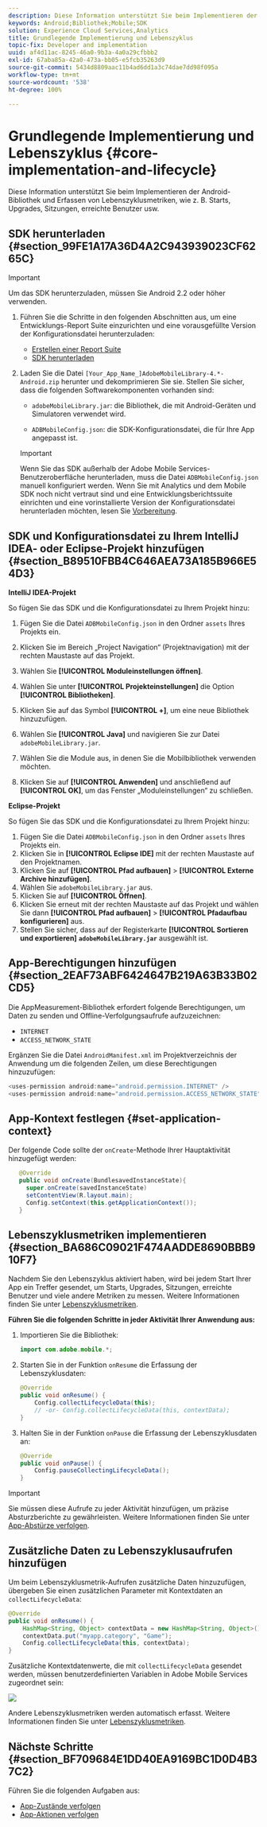 ```yaml
---
description: Diese Information unterstützt Sie beim Implementieren der Android-Bibliothek und Erfassen von Lebenszyklusmetriken, wie z. B. Starts, Upgrades, Sitzungen, erreichte Benutzer usw.
keywords: Android;Bibliothek;Mobile;SDK
solution: Experience Cloud Services,Analytics
title: Grundlegende Implementierung und Lebenszyklus
topic-fix: Developer and implementation
uuid: af4d11ac-8245-46a0-9b3a-4a0a29cfbbb2
exl-id: 67aba85a-42a0-473a-bb05-e5fcb35263d9
source-git-commit: 5434d8809aac11b4ad6dd1a3c74dae7dd98f095a
workflow-type: tm+mt
source-wordcount: '538'
ht-degree: 100%

---
```


# Grundlegende Implementierung und Lebenszyklus {#core-implementation-and-lifecycle}

Diese Information unterstützt Sie beim Implementieren der Android-Bibliothek und Erfassen von Lebenszyklusmetriken, wie z. B. Starts, Upgrades, Sitzungen, erreichte Benutzer usw.

## SDK herunterladen {#section_99FE1A17A36D4A2C943939023CF6265C}

>[!IMPORTANT]
>
>Um das SDK herunterzuladen, müssen Sie Android 2.2 oder höher verwenden.

1. Führen Sie die Schritte in den folgenden Abschnitten aus, um eine Entwicklungs-Report Suite einzurichten und eine vorausgefüllte Version der Konfigurationsdatei herunterzuladen:

   * [Erstellen einer Report Suite](/help/android/getting-started/requirements.md)
   * [SDK herunterladen](/help/android/getting-started/requirements.md)

1. Laden Sie die Datei `[Your_App_Name_]AdobeMobileLibrary-4.*-Android.zip` herunter und dekomprimieren Sie sie. Stellen Sie sicher, dass die folgenden Softwarekomponenten vorhanden sind:

   * `adobeMobileLibrary.jar`: die Bibliothek, die mit Android-Geräten und Simulatoren verwendet wird.

   * `ADBMobileConfig.json`: die SDK-Konfigurationsdatei, die für Ihre App angepasst ist.
   >[!IMPORTANT]
   >
   >Wenn Sie das SDK außerhalb der Adobe Mobile Services-Benutzeroberfläche herunterladen, muss die Datei `ADBMobileConfig.json` manuell konfiguriert werden. Wenn Sie mit Analytics und dem Mobile SDK noch nicht vertraut sind und eine Entwicklungsberichtssuite einrichten und eine vorinstallierte Version der Konfigurationsdatei herunterladen möchten, lesen Sie [Vorbereitung](/help/android/getting-started/requirements.md).

## SDK und Konfigurationsdatei zu Ihrem IntelliJ IDEA- oder Eclipse-Projekt hinzufügen {#section_B89510FBB4C646AEA73A185B966E54D3}

**IntelliJ IDEA-Projekt**

So fügen Sie das SDK und die Konfigurationsdatei zu Ihrem Projekt hinzu:

1. Fügen Sie die Datei `ADBMobileConfig.json` in den Ordner `assets` Ihres Projekts ein.

1. Klicken Sie im Bereich „Project Navigation“ (Projektnavigation) mit der rechten Maustaste auf das Projekt.
1. Wählen Sie **[!UICONTROL Moduleinstellungen öffnen]**.
1. Wählen Sie unter **[!UICONTROL Projekteinstellungen]** die Option **[!UICONTROL Bibliotheken]**.
1. Klicken Sie auf das Symbol **[!UICONTROL +]**, um eine neue Bibliothek hinzuzufügen.
1. Wählen Sie **[!UICONTROL Java]** und navigieren Sie zur Datei `adobeMobileLibrary.jar`.
1. Wählen Sie die Module aus, in denen Sie die Mobilbibliothek verwenden möchten.
1. Klicken Sie auf **[!UICONTROL Anwenden]** und anschließend auf **[!UICONTROL OK]**, um das Fenster „Moduleinstellungen“ zu schließen.

**Eclipse-Projekt**

So fügen Sie das SDK und die Konfigurationsdatei zu Ihrem Projekt hinzu:

1. Fügen Sie die Datei `ADBMobileConfig.json` in den Ordner `assets` Ihres Projekts ein.
1. Klicken Sie in **[!UICONTROL Eclipse IDE]** mit der rechten Maustaste auf den Projektnamen.
1. Klicken Sie auf **[!UICONTROL Pfad aufbauen]** > **[!UICONTROL Externe Archive hinzufügen]**.
1. Wählen Sie `adobeMobileLibrary.jar` aus.
1. Klicken Sie auf **[!UICONTROL Öffnen]**.
1. Klicken Sie erneut mit der rechten Maustaste auf das Projekt und wählen Sie dann **[!UICONTROL Pfad aufbauen]** > **[!UICONTROL Pfadaufbau konfigurieren]** aus.
1. Stellen Sie sicher, dass auf der Registerkarte **[!UICONTROL Sortieren und exportieren]** **`adobeMobileLibrary.jar`** ausgewählt ist.

## App-Berechtigungen hinzufügen {#section_2EAF73ABF6424647B219A63B33B02CD5}

Die AppMeasurement-Bibliothek erfordert folgende Berechtigungen, um Daten zu senden und Offline-Verfolgungsaufrufe aufzuzeichnen:

* `INTERNET`
* `ACCESS_NETWORK_STATE`

Ergänzen Sie die Datei `AndroidManifest.xml` im Projektverzeichnis der Anwendung um die folgenden Zeilen, um diese Berechtigungen hinzuzufügen:

```java
<uses-permission android:name="android.permission.INTERNET" /> 
<uses-permission android:name="android.permission.ACCESS_NETWORK_STATE" />
```

## App-Kontext festlegen {#set-application-context}

Der folgende Code sollte der `onCreate`-Methode Ihrer Hauptaktivität hinzugefügt werden:

```java
   @Override
   public void onCreate(BundlesavedInstanceState){
     super.onCreate(savedInstanceState)
     setContentView(R.layout.main);
     Config.setContext(this.getApplicationContext());
   }
```

## Lebenszyklusmetriken implementieren {#section_BA686C09021F474AADDE8690BBB910F7}

Nachdem Sie den Lebenszyklus aktiviert haben, wird bei jedem Start Ihrer App ein Treffer gesendet, um Starts, Upgrades, Sitzungen, erreichte Benutzer und viele andere Metriken zu messen. Weitere Informationen finden Sie unter [Lebenszyklusmetriken](/help/android/metrics.md).

**Führen Sie die folgenden Schritte in jeder Aktivität Ihrer Anwendung aus:**

1. Importieren Sie die Bibliothek:

   ```java
   import com.adobe.mobile.*;
   ```

1. Starten Sie in der Funktion `onResume` die Erfassung der Lebenszyklusdaten:

   ```java
   @Override 
   public void onResume() { 
       Config.collectLifecycleData(this); 
       // -or- Config.collectLifecycleData(this, contextData); 
   }
   ```

1. Halten Sie in der Funktion `onPause` die Erfassung der Lebenszyklusdaten an:

   ```java
   @Override 
   public void onPause() { 
       Config.pauseCollectingLifecycleData(); 
   }
   ```

>[!IMPORTANT]
>
>Sie müssen diese Aufrufe zu jeder Aktivität hinzufügen, um präzise Absturzberichte zu gewährleisten. Weitere Informationen finden Sie unter [App-Abstürze verfolgen](/help/android/analytics-main/crashes.md).

## Zusätzliche Daten zu Lebenszyklusaufrufen hinzufügen

Um beim Lebenszyklusmetrik-Aufrufen zusätzliche Daten hinzuzufügen, übergeben Sie einen zusätzlichen Parameter mit Kontextdaten an `collectLifecycleData`:

```java
@Override 
public void onResume() {
    HashMap<String, Object> contextData = new HashMap<String, Object>(); 
    contextData.put("myapp.category", "Game"); 
    Config.collectLifecycleData(this, contextData); 
}
```

Zusätzliche Kontextdatenwerte, die mit `collectLifecycleData` gesendet werden, müssen benutzerdefinierten Variablen in Adobe Mobile Services zugeordnet sein:

![](assets/map-variable-lifecycle.png)

Andere Lebenszyklusmetriken werden automatisch erfasst. Weitere Informationen finden Sie unter [Lebenszyklusmetriken](/help/android/metrics.md).

## Nächste Schritte {#section_BF709684E1DD40EA9169BC1D0D4B37C2}

Führen Sie die folgenden Aufgaben aus:

* [App-Zustände verfolgen](/help/android/analytics-main/states.md)
* [App-Aktionen verfolgen](/help/android/analytics-main/actions.md)
